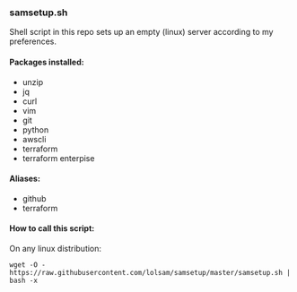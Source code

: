 ### samsetup.sh

Shell script in this repo sets up an empty (linux) server according to my preferences.

#### Packages installed:
- unzip
- jq
- curl
- vim
- git
- python
- awscli
- terraform
- terraform enterpise

#### Aliases:  
- github
- terraform

#### How to call this script:
On any linux distribution:  
```
wget -O - https://raw.githubusercontent.com/lolsam/samsetup/master/samsetup.sh | bash -x
```
